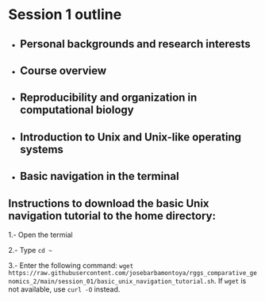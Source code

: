# Session 1 outline

* ## Personal backgrounds and research interests

* ## Course overview

* ## Reproducibility and organization in computational biology

* ## Introduction to Unix and Unix-like operating systems

* ## Basic navigation in the terminal

## Instructions to download the basic Unix navigation tutorial to the home directory:
1.- Open the termial
  
2.- Type `cd ~`
  
3.- Enter the following command: `wget https://raw.githubusercontent.com/josebarbamontoya/rggs_comparative_genomics_2/main/session_01/basic_unix_navigation_tutorial.sh`. If `wget` is not available, use `curl -O` instead.
